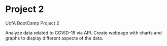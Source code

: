 # Project 2
UofA BootCamp Project 2

Analyze data related to COVID-19 via API. Create webpage with charts and graphs to display different aspects of the data.

